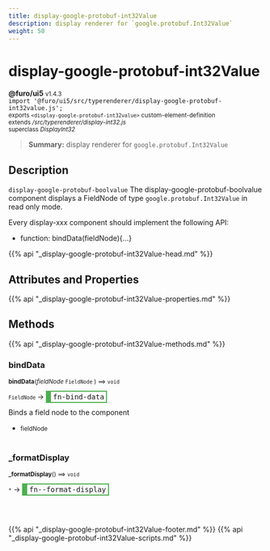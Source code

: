 ```yaml
---
title: display-google-protobuf-int32Value
description: display renderer for `google.protobuf.Int32Value`
weight: 50
---
```


# display-google-protobuf-int32Value
**@furo/ui5** <small>v1.4.3</small>
<br>`import '@furo/ui5/src/typerenderer/display-google-protobuf-int32value.js';`<small>
<br>exports `<display-google-protobuf-int32value>` custom-element-definition
<br>extends */src/typerenderer/display-int32.js*
<br>superclass *DisplayInt32*</small>

> **Summary:** display renderer for `google.protobuf.Int32Value`

## Description

`display-google-protobuf-boolvalue`
The display-google-protobuf-boolvalue component displays a FieldNode of type `google.protobuf.Int32Value` in read only mode.

Every display-xxx component should implement the following API:
- function: bindData(fieldNode){...}

{{% api "_display-google-protobuf-int32Value-head.md" %}}

## Attributes and Properties
{{% api "_display-google-protobuf-int32Value-properties.md" %}}






## Methods
{{% api "_display-google-protobuf-int32Value-methods.md" %}}


### **bindData**
<small>**bindData**(*fieldNode* `FieldNode` ) ⟹ `void`</small>

<small>`FieldNode` </small> →
<span  style="border-width:2px 2px 2px 10px; border-style: solid;border-color:  rgb(76, 175, 80);font-family:monospace; padding:2px 4px;">fn-bind-data</span>

Binds a field node to the component

- <small>fieldNode </small>
<br><br>

### **_formatDisplay**
<small>**_formatDisplay**() ⟹ `void`</small>

<small>`*`</small> →
<span  style="border-width:2px 2px 2px 10px; border-style: solid;border-color:  rgb(76, 175, 80);font-family:monospace; padding:2px 4px;">fn--format-display</span>



<br><br>





{{% api "_display-google-protobuf-int32Value-footer.md" %}}
{{% api "_display-google-protobuf-int32Value-scripts.md" %}}
